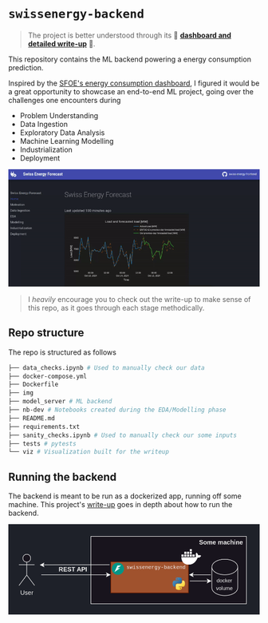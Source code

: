# `swissenergy-backend`

> The project is better understood through its 🚀 [**dashboard and detailed write-up**](swissenergy.arthurgassner.ch) 🚀.

This repository contains the ML backend powering a energy consumption prediction.

Inspired by the [SFOE's energy consumption dashboard](https://www.energiedashboard.admin.ch/strom/stromverbrauch), I figured it would be a great opportunity to showcase an end-to-end ML project, going over the challenges one encounters during

- Problem Understanding
- Data Ingestion
- Exploratory Data Analysis
- Machine Learning Modelling
- Industrialization
- Deployment

![](img/dashboard.gif)

> I _heavily_ encourage you to check out the write-up to make sense of this repo, as it goes through each stage methodically.

## Repo structure

The repo is structured as follows

```bash 
├── data_checks.ipynb # Used to manually check our data
├── docker-compose.yml 
├── Dockerfile
├── img 
├── model_server # ML backend
├── nb-dev # Notebooks created during the EDA/Modelling phase
├── README.md
├── requirements.txt
├── sanity_checks.ipynb # Used to manually check our some inputs
├── tests # pytests
└── viz # Visualization built for the writeup
```

## Running the backend

The backend is meant to be run as a dockerized app, running off some machine. This project's [write-up](swissenergy.arthurgassner.ch) goes in depth about how to run the backend.

![](img/backend.png)
